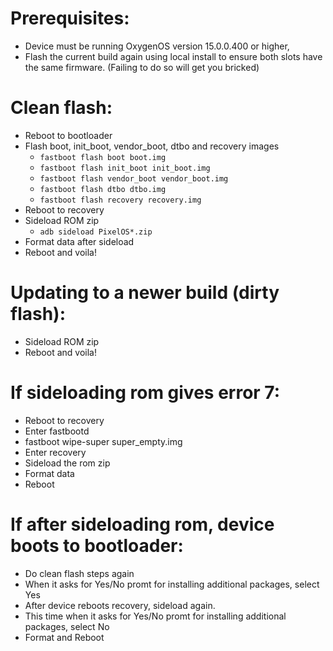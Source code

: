 # Prerequisites:
- Device must be running OxygenOS version 15.0.0.400 or higher,
- Flash the current build again using local install to ensure both slots have the same firmware. (Failing to do so will get you bricked)

# Clean flash:
- Reboot to bootloader
- Flash boot, init_boot, vendor_boot, dtbo and recovery images
   -  `fastboot flash boot boot.img`
   -  `fastboot flash init_boot init_boot.img`
   -  `fastboot flash vendor_boot vendor_boot.img`
   -  `fastboot flash dtbo dtbo.img`
   -  `fastboot flash recovery recovery.img`
- Reboot to recovery
- Sideload ROM zip
   -  `adb sideload PixelOS*.zip`
- Format data after sideload
- Reboot and voila!

# Updating to a newer build (dirty flash):
- Sideload ROM zip
- Reboot and voila!

# If sideloading rom gives error 7:
- Reboot to recovery
- Enter fastbootd
- fastboot wipe-super super_empty.img
- Enter recovery
- Sideload the rom zip
- Format data
- Reboot

# If after sideloading rom, device boots to bootloader:
- Do clean flash steps again
- When it asks for Yes/No promt for installing additional packages, select Yes
- After device reboots recovery, sideload again.
- This time when it asks for Yes/No promt for installing additional packages, select No
- Format and Reboot
